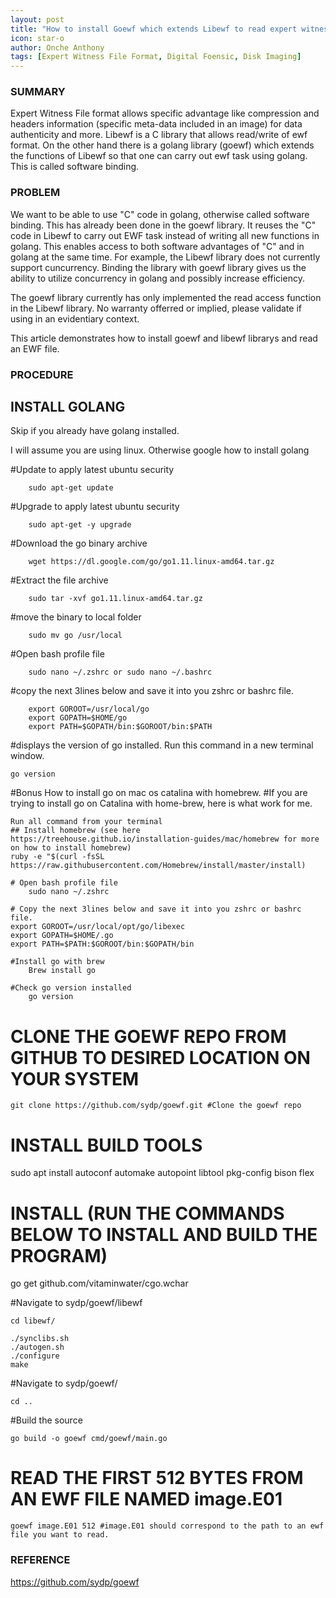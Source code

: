 ```yaml
---
layout: post
title: "How to install Goewf which extends Libewf to read expert witness file"
icon: star-o
author: Onche Anthony
tags: [Expert Witness File Format, Digital Foensic, Disk Imaging]
---
```

 ### SUMMARY
 
Expert Witness File format allows specific advantage like compression and headers information (specific meta-data included in an image) for data authenticity and more. Libewf is a C library that allows read/write of ewf format. On the other hand there is a golang library (goewf) which extends the functions of Libewf so that one can carry out ewf task using golang. This is called software binding.

 
### PROBLEM
 
We want to be able to use "C" code in golang, otherwise called software binding. This has already been done in the goewf library. It reuses the "C" code in Libewf to carry out EWF task instead of writing all new functions in golang. 
This enables access to both software advantages of "C" and in golang at the same time. For example, the Libewf library does not currently support cuncurrency. Binding the library with goewf library gives us the ability to utilize concurrency in golang and possibly increase efficiency.

The goewf library currently has only implemented the read access function in  the Libewf library. No warranty offerred or implied, please validate if using in an evidentiary context.

This article demonstrates how to install goewf and libewf librarys and read an EWF file.
 
### PROCEDURE
 
## INSTALL GOLANG
Skip if you already have golang installed.

I will assume you are using linux. Otherwise google how to install golang <for your specific operating system>
	
   #Update to apply latest ubuntu security
    
    	sudo apt-get update
	
   #Upgrade to apply latest ubuntu security
    
    	sudo apt-get -y upgrade 
	
   #Download the go binary archive
   
    	wget https://dl.google.com/go/go1.11.linux-amd64.tar.gz 
	
   #Extract the file archive
   
    	sudo tar -xvf go1.11.linux-amd64.tar.gz 
	
   #move the binary to local folder
    
    	sudo mv go /usr/local   
	
   #Open bash profile file
    
    	sudo nano ~/.zshrc or sudo nano ~/.bashrc 
	
   #copy the next 3lines below and save it into you zshrc or bashrc file.
   
        export GOROOT=/usr/local/go
        export GOPATH=$HOME/go
        export PATH=$GOPATH/bin:$GOROOT/bin:$PATH
	
   #displays the version of go installed. Run this command in a new terminal window.
   
    go version 

   #Bonus
    How to install go on mac os catalina with homebrew.
    #If you are trying to install go on Catalina  with home-brew, here is what work for me.
    
    Run all command from your terminal
    ## Install homebrew (see here https://treehouse.github.io/installation-guides/mac/homebrew for more on how to install homebrew)
    ruby -e "$(curl -fsSL https://raw.githubusercontent.com/Homebrew/install/master/install) 
        
    # Open bash profile file
        sudo nano ~/.zshrc 

    # Copy the next 3lines below and save it into you zshrc or bashrc file.
    export GOROOT=/usr/local/opt/go/libexec
    export GOPATH=$HOME/.go
    export PATH=$PATH:$GOROOT/bin:$GOPATH/bin 

    #Install go with brew
        Brew install go

    #Check go version installed
	    go version

# CLONE THE GOEWF REPO FROM GITHUB TO DESIRED LOCATION ON YOUR SYSTEM
    git clone https://github.com/sydp/goewf.git #Clone the goewf repo

# INSTALL BUILD TOOLS
sudo apt install autoconf automake autopoint libtool pkg-config bison flex

# INSTALL (RUN THE COMMANDS BELOW TO INSTALL AND BUILD THE PROGRAM)
go get github.com/vitaminwater/cgo.wchar

   #Navigate to sydp/goewf/libewf
    
    cd libewf/
    
    ./synclibs.sh
    ./autogen.sh
    ./configure
    make
    
#Navigate to sydp/goewf/

    cd .. 
    
#Build the source

    go build -o goewf cmd/goewf/main.go


# READ THE FIRST 512 BYTES FROM AN EWF FILE NAMED image.E01
    goewf image.E01 512 #image.E01 should correspond to the path to an ewf file you want to read. 


### REFERENCE
https://github.com/sydp/goewf
